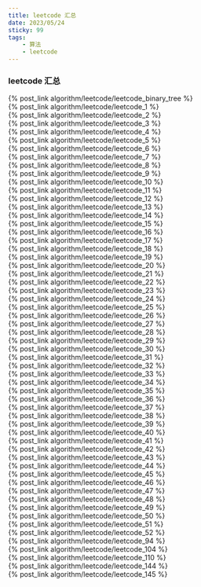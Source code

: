 ```yaml
---
title: leetcode 汇总
date: 2023/05/24
sticky: 99
tags: 
    - 算法
    - leetcode 
---
```


### leetcode  汇总

{% post_link algorithm/leetcode/leetcode_binary_tree %}</br>
{% post_link algorithm/leetcode/leetcode_1 %}</br>
{% post_link algorithm/leetcode/leetcode_2 %}</br>
{% post_link algorithm/leetcode/leetcode_3 %}</br>
{% post_link algorithm/leetcode/leetcode_4 %}</br>
{% post_link algorithm/leetcode/leetcode_5 %}</br>
{% post_link algorithm/leetcode/leetcode_6 %}</br>
{% post_link algorithm/leetcode/leetcode_7 %}</br>
{% post_link algorithm/leetcode/leetcode_8 %}</br>
{% post_link algorithm/leetcode/leetcode_9 %}</br>
{% post_link algorithm/leetcode/leetcode_10 %}</br>
{% post_link algorithm/leetcode/leetcode_11 %}</br>
{% post_link algorithm/leetcode/leetcode_12 %}</br>
{% post_link algorithm/leetcode/leetcode_13 %}</br>
{% post_link algorithm/leetcode/leetcode_14 %}</br>
{% post_link algorithm/leetcode/leetcode_15 %}</br>
{% post_link algorithm/leetcode/leetcode_16 %}</br>
{% post_link algorithm/leetcode/leetcode_17 %}</br>
{% post_link algorithm/leetcode/leetcode_18 %}</br>
{% post_link algorithm/leetcode/leetcode_19 %}</br>
{% post_link algorithm/leetcode/leetcode_20 %}</br>
{% post_link algorithm/leetcode/leetcode_21 %}</br>
{% post_link algorithm/leetcode/leetcode_22 %}</br>
{% post_link algorithm/leetcode/leetcode_23 %}</br>
{% post_link algorithm/leetcode/leetcode_24 %}</br>
{% post_link algorithm/leetcode/leetcode_25 %}</br>
{% post_link algorithm/leetcode/leetcode_26 %}</br>
{% post_link algorithm/leetcode/leetcode_27 %}</br>
{% post_link algorithm/leetcode/leetcode_28 %}</br>
{% post_link algorithm/leetcode/leetcode_29 %}</br>
{% post_link algorithm/leetcode/leetcode_30 %}</br>
{% post_link algorithm/leetcode/leetcode_31 %}</br>
{% post_link algorithm/leetcode/leetcode_32 %}</br>
{% post_link algorithm/leetcode/leetcode_33 %}</br>
{% post_link algorithm/leetcode/leetcode_34 %}</br>
{% post_link algorithm/leetcode/leetcode_35 %}</br>
{% post_link algorithm/leetcode/leetcode_36 %}</br>
{% post_link algorithm/leetcode/leetcode_37 %}</br>
{% post_link algorithm/leetcode/leetcode_38 %}</br>
{% post_link algorithm/leetcode/leetcode_39 %}</br>
{% post_link algorithm/leetcode/leetcode_40 %}</br>
{% post_link algorithm/leetcode/leetcode_41 %}</br>
{% post_link algorithm/leetcode/leetcode_42 %}</br>
{% post_link algorithm/leetcode/leetcode_43 %}</br>
{% post_link algorithm/leetcode/leetcode_44 %}</br>
{% post_link algorithm/leetcode/leetcode_45 %}</br>
{% post_link algorithm/leetcode/leetcode_46 %}</br>
{% post_link algorithm/leetcode/leetcode_47 %}</br>
{% post_link algorithm/leetcode/leetcode_48 %}</br>
{% post_link algorithm/leetcode/leetcode_49 %}</br>
{% post_link algorithm/leetcode/leetcode_50 %}</br>
{% post_link algorithm/leetcode/leetcode_51 %}</br>
{% post_link algorithm/leetcode/leetcode_52 %}</br>
{% post_link algorithm/leetcode/leetcode_94 %}</br>
{% post_link algorithm/leetcode/leetcode_104 %}</br>
{% post_link algorithm/leetcode/leetcode_110 %}</br>
{% post_link algorithm/leetcode/leetcode_144 %}</br>
{% post_link algorithm/leetcode/leetcode_145 %}</br>